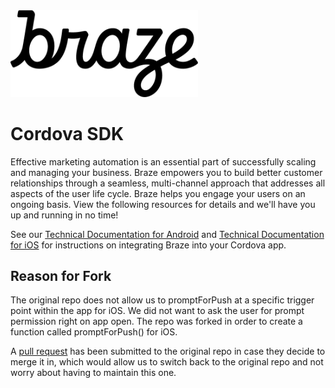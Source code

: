 <img src="https://github.com/Appboy/appboy-cordova-sdk/blob/master/braze-logo.png" width="300" title="Braze Logo" />

# Cordova SDK

Effective marketing automation is an essential part of successfully scaling and managing your business. Braze empowers you to build better customer relationships through a seamless, multi-channel approach that addresses all aspects of the user life cycle. Braze helps you engage your users on an ongoing basis. View the following resources for details and we'll have you up and running in no time!

See our [Technical Documentation for Android](https://www.braze.com/docs/developer_guide/platform_integration_guides/cordova/android_and_fireos/initial_sdk_setup/) and [Technical Documentation for iOS](https://www.braze.com/docs/developer_guide/platform_integration_guides/cordova/ios/initial_sdk_setup/) for instructions on integrating Braze into your Cordova app.


## Reason for Fork

The original repo does not allow us to promptForPush at a specific trigger point within the app for iOS. We did not want to ask the user for prompt permission right on app open. 
The repo was forked in order to create a function called promptForPush() for iOS.

A [pull request](https://github.com/Appboy/appboy-cordova-sdk/pull/68) has been submitted to the original repo in case they decide to merge it in, which would allow us to switch back to the original repo and not worry about having to maintain this one.
